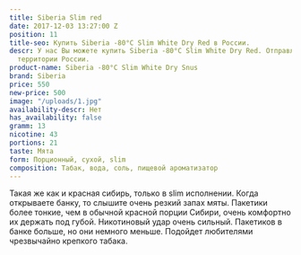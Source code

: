 ```yaml
---
title: Siberia Slim red
date: 2017-12-03 13:27:00 Z
position: 11
title-seo: Купить Siberia -80°C Slim White Dry Red в России.
descr: У нас Вы можете купить Siberia -80°C Slim White Dry Red. Отправляем по всей
  территории России.
product-name: Siberia -80°C Slim White Dry Snus
brand: Siberia
price: 550
new-price: 500
image: "/uploads/1.jpg"
availability-descr: Нет
has_availability: false
gramm: 13
nicotine: 43
portions: 21
taste: Мята
form: Порционный, сухой, slim
composition: Табак, вода, соль, пищевой ароматизатор
---
```


Такая же как и красная сибирь, только в slim исполнении. Когда открываете банку, то слышите очень резкий запах мяты.
Пакетики более тонкие, чем в обычной красной порции Сибири, очень комфортно их держать под губой.
Никотиновый удар очень сильный.
Пакетиков в банке больше, но они немного меньше.
Подойдет любителями чрезвычайно крепкого табака.